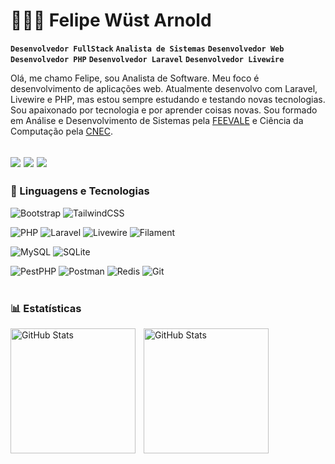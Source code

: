 # 👩🏻‍💻 Felipe Wüst Arnold

**`Desenvolvedor FullStack`**
**`Analista de Sistemas`**
**`Desenvolvedor Web`**
**`Desenvolvedor PHP`**
**`Desenvolvedor Laravel`**
**`Desenvolvedor Livewire`**

Olá, me chamo Felipe, sou Analista de Software. Meu foco é desenvolvimento de aplicações web. Atualmente desenvolvo com Laravel, Livewire e PHP, mas estou sempre estudando e testando novas tecnologias.
Sou apaixonado por tecnologia e por aprender coisas novas.
Sou formado em Análise e Desenvolvimento de Sistemas pela [FEEVALE](https://www.feevale.br/) e Ciência da Computação pela [CNEC](https://educacaosuperior.cnec.br/).

[![](https://img.shields.io/badge/@felipeArnold-100000?style=flat&logo=github&logoColor=white)](https://github.com/felipeArnold)
[![](https://img.shields.io/badge/@felipeArnold-0077B5?style=flat&logo=linkedin&logoColor=white)](https://www.linkedin.com/in/felipe-w%C3%BCst-arnold-a97325168/)
[![](https://img.shields.io/badge/@felipeArnold-E4405F?style=flat&logo=instagram&logoColor=white)](https://www.instagram.com/felipew.arnold/)
---

### 🤖 Linguagens e Tecnologias


![Bootstrap](https://img.shields.io/badge/Bootstrap-563D7C?style=flat-square&logo=bootstrap&logoColor=white)
![TailwindCSS](https://img.shields.io/badge/Tailwind_CSS-38B2AC?style=flat-square&logo=tailwind-css&logoColor=white)


![PHP](https://img.shields.io/badge/PHP-777BB4?style=flat-square&logo=php&logoColor=white)
![Laravel](https://img.shields.io/badge/Laravel-FF2D20?style=flat-square&logo=laravel&logoColor=white)
![Livewire](https://img.shields.io/badge/Livewire-0E8EE9?style=flat-square&logo=laravel&logoColor=white)
![Filament](https://img.shields.io/badge/Filament-FF2D20?style=flat-square&logo=laravel&logoColor=white)

![MySQL](https://img.shields.io/badge/MySQL-4479A1?style=flat-square&logo=mysql&logoColor=white)
![SQLite](https://img.shields.io/badge/SQLite-003B57?style=flat-square&logo=sqlite&logoColor=white)

![PestPHP](https://img.shields.io/badge/PestPHP-8D6748?style=flat-square&logo=php&logoColor=white)
![Postman](https://img.shields.io/badge/Postman-FF6C37?style=flat-square&logo=Postman&logoColor=white)
![Redis](https://img.shields.io/badge/Redis-%23DD0031.svg?&style=flat-square&logo=redis&logoColor=white)
![Git](https://img.shields.io/badge/-Git-%23F05032?style=flat-square&logo=git&logoColor=%23ffffff)
<br/>
<br/>

### 📊 Estatísticas

<p>
  <img 
    align="left" 
    alt="GitHub Stats" 
    height="200" 
    style="padding-right: 10px;" 
    src="https://github-readme-stats.vercel.app/api?username=felipeArnold&show_icons=true&theme=tokyonight&include_all_commits=true&locale=pt-br" 
  />

<img
align="left"
alt="GitHub Stats"
height="200"
src="https://github-readme-stats.vercel.app/api/top-langs/?username=felipeArnold&theme=tokyonight&layout=compact&custom_title=Tecnologias&langs_count=9"
/>

</p>